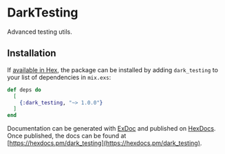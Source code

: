 # DarkTesting

Advanced testing utils.

## Installation

If [available in Hex](https://hex.pm/docs/publish), the package can be installed
by adding `dark_testing` to your list of dependencies in `mix.exs`:

```elixir
def deps do
  [
    {:dark_testing, "~> 1.0.0"}
  ]
end
```

Documentation can be generated with [ExDoc](https://github.com/elixir-lang/ex_doc)
and published on [HexDocs](https://hexdocs.pm). Once published, the docs can
be found at [https://hexdocs.pm/dark_testing](https://hexdocs.pm/dark_testing).

